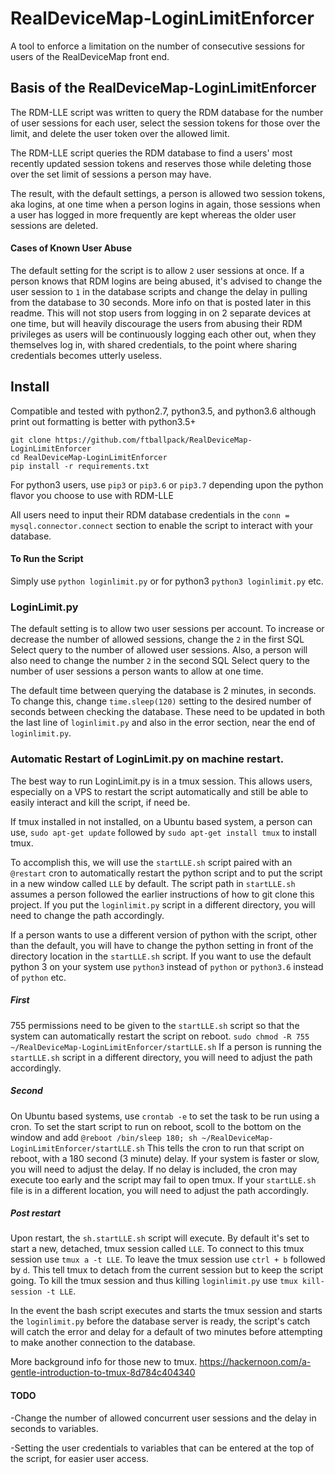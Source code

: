 # RealDeviceMap-LoginLimitEnforcer
A tool to enforce a limitation on the number of consecutive sessions for users of the RealDeviceMap front end.

## Basis of the RealDeviceMap-LoginLimitEnforcer

The RDM-LLE script was written to query the RDM database for the number of user sessions for each user, select the session tokens for those over the limit, and delete the user token over the allowed limit.

The RDM-LLE script queries the RDM database to find a users' most recently updated session tokens and reserves those while deleting those over the set limit of sessions a person may have.

The result, with the default settings, a person is allowed two session tokens, aka logins, at one time when a person logins in again, those sessions when a user has logged in more frequently are kept whereas the older user sessions are deleted.

#### Cases of Known User Abuse

The default setting for the script is to allow `2` user sessions at once. If a person knows that RDM logins are being abused, it's advised to change the user session to `1` in the database scripts and change the delay in pulling from the database to 30 seconds. More info on that is posted later in this readme. This will not stop users from logging in on 2 separate devices at one time, but will heavily discourage the users from abusing their RDM privileges as users will be continuously logging each other out, when they themselves log in, with shared credentials, to the point where sharing credentials becomes utterly useless.

## Install

Compatible and tested with python2.7, python3.5, and python3.6 although print out formatting is better with python3.5+

```
git clone https://github.com/ftballpack/RealDeviceMap-LoginLimitEnforcer
cd RealDeviceMap-LoginLimitEnforcer
pip install -r requirements.txt
```

For python3 users, use `pip3` or `pip3.6` or `pip3.7` depending upon the python flavor you choose to use with RDM-LLE

All users need to input their RDM database credentials in the `conn = mysql.connector.connect` section to enable the script to interact with your database. 

#### To Run the Script

Simply use `python loginlimit.py` or for python3 `python3 loginlimit.py` etc.


### LoginLimit.py

The default setting is to allow two user sessions per account. To increase or decrease the number of allowed sessions, change the `2` in the first SQL Select query to the number of allowed user sessions. Also, a person will also need to change the number `2` in the second SQL Select query to the number of user sessions a person wants to allow at one time.

The default time between querying the database is 2 minutes, in seconds. To change this, change `time.sleep(120)` setting to the desired number of seconds between checking the database. These need to be updated in both the last line of `loginlimit.py` and also in the error section, near the end of `loginlimit.py`.


### Automatic Restart of LoginLimit.py on machine restart.

The best way to run LoginLimit.py is in a tmux session. This allows users, especially on a VPS to restart the script automatically and still be able to easily interact and kill the script, if need be.

If tmux installed in not installed, on a Ubuntu based system, a person can use, `sudo apt-get update` followed by `sudo apt-get install tmux` to install tmux.

To accomplish this, we will use the `startLLE.sh` script paired with an `@restart` cron to automatically restart the python script and to put the script in a new window called `LLE` by default. The script path in `startLLE.sh` assumes a person followed the earlier instructions of how to git clone this project. If you put the `loginlimit.py` script in a different directory, you will need to change the path accordingly.

If a person wants to use a different version of python with the script, other than the default, you will have to change the python setting in front of the directory location in the `startLLE.sh` script. If you want to use the default python 3 on your system use `python3` instead of `python` or `python3.6` instead of `python` etc.

##### First

755 permissions need to be given to the `startLLE.sh` script so that the system can automatically restart the script on reboot. `sudo chmod -R 755 ~/RealDeviceMap-LoginLimitEnforcer/startLLE.sh` If a person is running the `startLLE.sh` script in a different directory, you will need to adjust the path accordingly.

##### Second

On Ubuntu based systems, use `crontab -e` to set the task to be run using a cron. To set the start script to run on reboot, scoll to the bottom on the window and add `@reboot /bin/sleep 180; sh ~/RealDeviceMap-LoginLimitEnforcer/startLLE.sh` This tells the cron to run that script on reboot, with a 180 second (3 minute) delay. If your system is faster or slow, you will need to adjust the delay. If no delay is included, the cron may execute too early and the script may fail to open tmux. If your `startLLE.sh` file is in a different location, you will need to adjust the path accordingly.

##### Post restart

Upon restart, the `sh.startLLE.sh` script will execute. By default it's set to start a new, detached, tmux session called `LLE`. To connect to this tmux session use `tmux a -t LLE`. To leave the tmux session use `ctrl + b` followed by `d`. This tell tmux to detach from the current session but to keep the script going. To kill the tmux session and thus killing `loginlimit.py` use `tmux kill-session -t LLE`.

In the event the bash script executes and starts the tmux session and starts the `loginlimit.py` before the database server is ready, the script's catch will catch the error and delay for a default of two minutes before attempting to make another connection to the database.

More background info for those new to tmux. https://hackernoon.com/a-gentle-introduction-to-tmux-8d784c404340

#### TODO

-Change the number of allowed concurrent user sessions and the delay in seconds to variables.

-Setting the user credentials to variables that can be entered at the top of the script, for easier user access.
